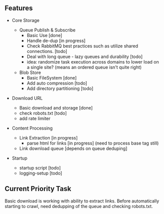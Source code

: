 
## Features

* Core Storage
    * Queue Publish & Subscribe
        * Basic Use [done]
        * Handle de-dup [in progress]
        * Check RabbitMQ best practices such as utilize shared connections. [todo]
        * Deal with long queue - lazy queues and durability [todo]
        * idea: randomize task execution across domains to lower load on a single site? (means an ordered queue isn't quite right)
    * Blob Store
        * Basic FileSystem [done]
        * Add auto compression [todo]
        * Add directory partitioning [todo]
* Download URL
    * Basic download and storage [done]
    * check robots.txt [todo]
    * add rate limiter

* Content Processing
    * Link Extraction [in progress]
        * parse html for links [in progress] (need to process base tag still)
    * Link download queue [depends on queue deduping]

* Startup
    * startup script [todo]
    * logging-setup [todo]

## Current Priority Task

Basic download is working with ability to extract links. Before automatically starting to crawl, need dedupping of the queue and checking robots.txt. 
